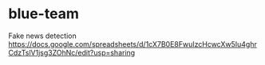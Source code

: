 # blue-team
Fake news detection
https://docs.google.com/spreadsheets/d/1cX7B0E8FwuIzcHcwcXw5Iu4ghrCdzTslV1jsg3ZOhNc/edit?usp=sharing
